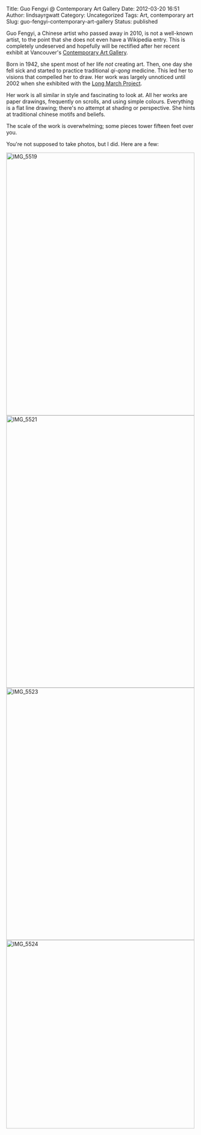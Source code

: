 Title: Guo Fengyi @ Contemporary Art Gallery
Date: 2012-03-20 16:51
Author: lindsayrgwatt
Category: Uncategorized
Tags: Art, contemporary art
Slug: guo-fengyi-contemporary-art-gallery
Status: published

Guo Fengyi, a Chinese artist who passed away in 2010, is not a well-known artist, to the point that she does not even have a Wikipedia entry. This is completely undeserved and hopefully will be rectified after her recent exhibit at Vancouver's [Contemporary Art Gallery](http://www.contemporaryartgallery.ca).

Born in 1942, she spent most of her life *not* creating art. Then, one day she fell sick and started to practice traditional *qi-qong* medicine. This led her to visions that compelled her to draw. Her work was largely unnoticed until 2002 when she exhibited with the [Long March Project](http://www.longmarchproject.com/GUOfengyi/2009-07/about-e.html).

Her work is all similar in style and fascinating to look at. All her works are paper drawings, frequently on scrolls, and using simple colours. Everything is a flat line drawing; there's no attempt at shading or perspective. She hints at traditional chinese motifs and beliefs.

The scale of the work is overwhelming; some pieces tower fifteen feet over you.

You're not supposed to take photos, but I did. Here are a few:

<img src="{static}/images/2012/03/IMG_5519.jpg" title="IMG_5519" class="aligncenter size-full " width="500" height="697" />

<img src="{static}/images/2012/03/IMG_5521.jpg" title="IMG_5521" class="aligncenter size-full " width="500" height="722" />

<img src="{static}/images/2012/03/IMG_5523.jpg" title="IMG_5523" class="aligncenter size-full " width="500" height="669" />

<img src="{static}/images/2012/03/IMG_5524.jpg" title="IMG_5524" class="aligncenter size-full " width="500" height="500" />
